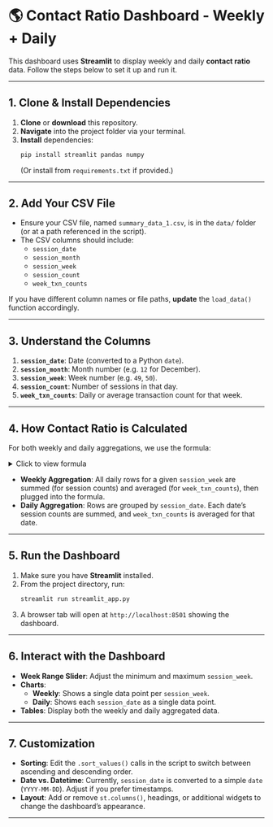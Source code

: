 # :earth_americas: Contact Ratio Dashboard - Weekly + Daily

This dashboard uses **Streamlit** to display weekly and daily **contact ratio** data. Follow the steps below to set it up and run it.

---

## 1. Clone & Install Dependencies
1. **Clone** or **download** this repository.
2. **Navigate** into the project folder via your terminal.
3. **Install** dependencies:
    ```bash
    pip install streamlit pandas numpy
    ```
   (Or install from `requirements.txt` if provided.)

---

## 2. Add Your CSV File
- Ensure your CSV file, named `summary_data_1.csv`, is in the `data/` folder (or at a path referenced in the script).
- The CSV columns should include:
  - `session_date`
  - `session_month`
  - `session_week`
  - `session_count`
  - `week_txn_counts`

If you have different column names or file paths, **update** the `load_data()` function accordingly.

---

## 3. Understand the Columns
1. **`session_date`**: Date (converted to a Python `date`).
2. **`session_month`**: Month number (e.g. `12` for December).
3. **`session_week`**: Week number (e.g. `49`, `50`).
4. **`session_count`**: Number of sessions in that day.
5. **`week_txn_counts`**: Daily or average transaction count for that week.

---

## 4. How Contact Ratio is Calculated
For both weekly and daily aggregations, we use the formula:

<details> <summary>Click to view formula</summary>
contact_ratio = 1,000,000 * ( sum(session_count) / mean(week_txn_counts) )
</details>

- **Weekly Aggregation**: All daily rows for a given `session_week` are summed (for session counts) and averaged (for `week_txn_counts`), then plugged into the formula.
- **Daily Aggregation**: Rows are grouped by `session_date`. Each date’s session counts are summed, and `week_txn_counts` is averaged for that date.

---

## 5. Run the Dashboard
1. Make sure you have **Streamlit** installed.
2. From the project directory, run:
    ```bash
    streamlit run streamlit_app.py
    ```
3. A browser tab will open at `http://localhost:8501` showing the dashboard.

---

## 6. Interact with the Dashboard
- **Week Range Slider**: Adjust the minimum and maximum `session_week`.
- **Charts**:
  - **Weekly**: Shows a single data point per `session_week`.
  - **Daily**: Shows each `session_date` as a single data point.
- **Tables**: Display both the weekly and daily aggregated data.

---

## 7. Customization
- **Sorting**: Edit the `.sort_values()` calls in the script to switch between ascending and descending order.
- **Date vs. Datetime**: Currently, `session_date` is converted to a simple `date` (`YYYY-MM-DD`). Adjust if you prefer timestamps.
- **Layout**: Add or remove `st.columns()`, headings, or additional widgets to change the dashboard’s appearance.

---
